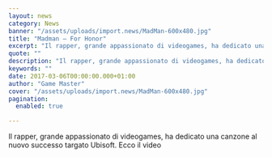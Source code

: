 ```yaml
---
layout: news
category: News
banner: "/assets/uploads/import.news/MadMan-600x480.jpg"
title: "Madman – For Honor"
excerpt: "Il rapper, grande appassionato di videogames, ha dedicato una canzone al nuovo successo targato Ubisoft. Ecco il video"
quote: ""
description: "Il rapper, grande appassionato di videogames, ha dedicato una canzone al nuovo successo targato Ubisoft. Ecco il video"
keywords: ""
date: 2017-03-06T00:00:00.000+01:00
author: "Game Master"
cover: "/assets/uploads/import.news/MadMan-600x480.jpg"
pagination:
  enabled: true

---
```


Il rapper, grande appassionato di videogames, ha dedicato una canzone al nuovo successo targato Ubisoft. Ecco il video